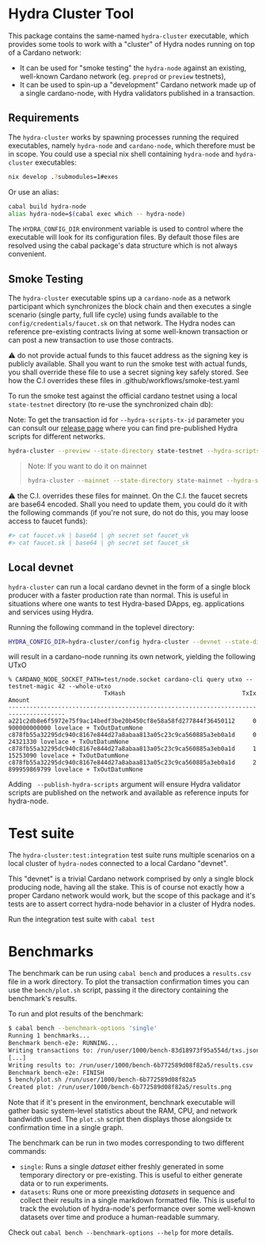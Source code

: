 # Hydra Cluster Tool

This package contains the same-named `hydra-cluster` executable, which provides
some tools to work with a "cluster" of Hydra nodes running on top of a Cardano
network:
* It can be used for "smoke testing" the `hydra-node` against an
  existing, well-known Cardano network (eg. `preprod` or `preview`
  testnets),
* It can be used to spin-up a "development" Cardano network made up of a single
  cardano-node, with Hydra validators published in a transaction.

## Requirements

The `hydra-cluster` works by spawning processes running the required
executables, namely `hydra-node` and `cardano-node`, which therefore
must be in scope. You could use a special nix shell containing
`hydra-node` and `hydra-cluster` executables:

```sh
nix develop .?submodules=1#exes
```

Or use an alias:

```sh
cabal build hydra-node
alias hydra-node=$(cabal exec which -- hydra-node)
```

The `HYDRA_CONFIG_DIR` environment variable is used to control where the executable will look
for its configuration files. By default those files are resolved using the cabal package's
data structure which is not always convenient.

## Smoke Testing

The `hydra-cluster` executable spins up a `cardano-node` as a network
participant which synchronizes the block chain and then executes a
single scenario (single party, full life cycle) using funds available
to the `config/credentials/faucet.sk` on that network. The Hydra nodes
can reference pre-existing contracts living at some well-known
transaction or can post a new transaction to use those contracts.

:warning: do not provide actual funds to this faucet address as the
signing key is publicly available. Shall you want to run the smoke
test with actual funds, you shall override these file to use a secret
signing key safely stored. See how the C.I overrides these files in
.github/workflows/smoke-test.yaml

To run the smoke test against the official cardano testnet using a
local `state-testnet` directory (to re-use the synchronized chain db):

Note: To get the transaction id for `--hydra-scripts-tx-id` parameter you can
consult our [release page](https://github.com/input-output-hk/hydra/releases)
where you can find pre-published Hydra scripts for different networks.

```sh
hydra-cluster --preview --state-directory state-testnet --hydra-scripts-tx-id <tx-id>
```

> Note: If you want to do it on mainnet
> ```sh
> hydra-cluster --mainnet --state-directory state-mainnet --hydra-scripts-tx-id <tx-id>
> ```

:warning: the C.I. overrides these files for mainnet. On the C.I. the
faucet secrets are base64 encoded. Shall you need to update them, you
could do it with the following commands (if you're not sure, do not
do this, you may loose access to faucet funds):

```sh
#> cat faucet.vk | base64 | gh secret set faucet_vk
#> cat faucet.sk | base64 | gh secret set faucet_sk
```

## Local devnet

`hydra-cluster` can run a local cardano devnet in the form of a single
block producer with a faster production rate than normal. This is useful in situations where
one wants to test Hydra-based DApps, eg. applications and services using Hydra.

Running the following command in the toplevel directory:

```sh
HYDRA_CONFIG_DIR=hydra-cluster/config hydra-cluster --devnet --state-directory test --publish-hydra-scripts
```

will result in a cardano-node running its own network, yielding the following UTxO

```
% CARDANO_NODE_SOCKET_PATH=test/node.socket cardano-cli query utxo --testnet-magic 42 --whole-utxo
                           TxHash                                 TxIx        Amount
--------------------------------------------------------------------------------------
a221c2db8e6f5972e75f9ac14bedf3be20b450cf8e58a58fd277844f36450112     0        900000000000 lovelace + TxOutDatumNone
c878fb55a32295dc940c8167e844d27a8abaa813a05c23c9ca560885a3eb0a1d     0        24321330 lovelace + TxOutDatumNone
c878fb55a32295dc940c8167e844d27a8abaa813a05c23c9ca560885a3eb0a1d     1        15253090 lovelace + TxOutDatumNone
c878fb55a32295dc940c8167e844d27a8abaa813a05c23c9ca560885a3eb0a1d     2        899959869799 lovelace + TxOutDatumNone
```

Adding ` --publish-hydra-scripts` argument will ensure Hydra validator scripts are published
on the network and available as reference inputs for hydra-node.

# Test suite

The `hydra-cluster:test:integration` test suite runs multiple scenarios on a
local cluster of `hydra-node`s connected to a local Cardano "devnet".

This "devnet" is a trivial Cardano network comprised by only a single block
producing node, having all the stake. This is of course not exactly how a proper
Cardano network would work, but the scope of this package and it's tests are to
assert correct hydra-node behavior in a cluster of Hydra nodes.

Run the integration test suite with `cabal test`

# Benchmarks

The benchmark can be run using `cabal bench` and produces a
`results.csv` file in a work directory. To plot the transaction
confirmation times you can use the `bench/plot.sh` script, passing it
the directory containing the benchmark's results.

To run and plot results of the benchmark:

```sh
$ cabal bench --benchmark-options 'single'
Running 1 benchmarks...
Benchmark bench-e2e: RUNNING...
Writing transactions to: /run/user/1000/bench-83d18973f95a554d/txs.json
[...]
Writing results to: /run/user/1000/bench-6b772589d08f82a5/results.csv
Benchmark bench-e2e: FINISH
$ bench/plot.sh /run/user/1000/bench-6b772589d08f82a5
Created plot: /run/user/1000/bench-6b772589d08f82a5/results.png
```

Note that if it's present in the environment, benchnark executable will gather basic system-level statistics about the RAM, CPU, and network bandwidth used. The `plot.sh` script then displays those alongside tx confirmation time in a single graph.

The benchmark can be run in two modes corresponding to two different commands:

* `single`: Runs a single _dataset_ either freshly generated in some temporary directory or pre-existing. This is useful to either generate data or to run experiments.
* `datasets`: Runs one or more preexisting _datasets_ in sequence and collect their results in a single markdown formatted file. This is useful to track the evolution of hydra-node's performance over some well-known datasets over time and produce a human-readable summary.

Check out `cabal bench --benchmark-options --help` for more details.
